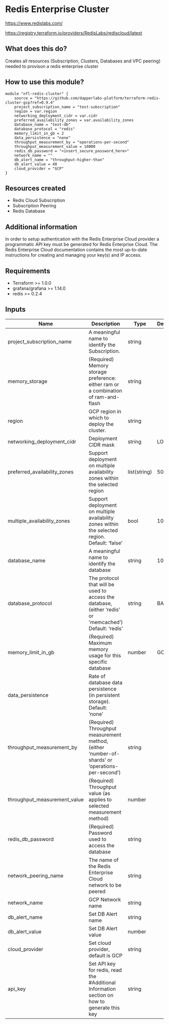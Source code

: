 # Redis Enterprise Cluster

https://www.redislabs.com/

https://registry.terraform.io/providers/RedisLabs/rediscloud/latest

## What does this do?

Creates all resources (Subscription, Clusters, Databases and VPC peering) needed to provison a redis enterprise cluster 

## How to use this module?

```hcl
module "nfl-redis-cluster" {
    source = "https://github.com/dapperlabs-platform/terraform-redis-cluster-gcp?ref=0.9.4"
    project_subscription_name = "test-subscription"
    region = var.region
    networking_deployment_cidr = var.cidr
    preferred_availability_zones = var.availability_zones
    database_name = "test-db"
    database_protocol = "redis"
    memory_limit_in_gb = 2
    data_persistence = "none"
    throughput_measurement_by = "operations-per-second"
    throughput_measurement_value = 10000
    redis_db_password = "<insert_secure_password_here>"
    network_name = ""
    db_alert_name = "throughput-higher-than"
    db_alert_value = 40
    cloud_provider = "GCP"
}

```

## Resources created

- Redis Cloud Subscription
- Subscription Peering
- Redis Database

## Additional information

In order to setup authentication with the Redis Enterprise Cloud provider a programmatic API key must be generated for Redis Enterprise Cloud. The Redis Enterprise Cloud documentation contains the most up-to-date instructions for creating and managing your key(s) and IP access.

## Requirements

- Terraform >= 1.0.0
- grafana/grafana >= 1.14.0
- redis >= 0.2.4

## Inputs

| Name                                                                                                                                                                                                                                    | Description                                                                                                  | Type   | Default | Required |
| --------------------------------------------------------------------------------------------------------------------------------------------------------------------------------------------------------------------------------------- | ------------------------------------------------------------------------------------------------------------ | ------ | ------- | :------: |
| project_subscription_name                                                                                                                                                                                                                                    | A meaningful name to identify the Subscription.                     | string |         |    x     |
| memory_storage                                                                                                                                                                                                                             | (Required) Memory storage preference: either ram or a combination of ram-and-flash                                                               | string |         |    x     |
| region                                                                                                                                                                                                                              | GCP region in which to deploy the cluster. | string |         |    x     |
| networking_deployment_cidr                                                                                                                                                                                                                            | Deployment CIDR mask                                                                            | string | LOW     |          |
| preferred_availability_zones                                                                                                                                                                                                                                 | Support deployment on multiple availability zones within the selected region                                                                                            | list(string) | 5000    |          |
| multiple_availability_zones                                                                                                                                                                                                                          | Support deployment on multiple availability zones within the selected region. Default: ‘false’                                                                                  | bool | 100     |          |
| database_name                                                                                                                                                                                                                         | A meaningful name to identify the database                                                                                  | string | 100     |          |
| database_protocol                                                                                                                                                                                                                            | The protocol that will be used to access the database, (either ‘redis’ or 'memcached’) Default: ‘redis’                                                                                                 | string | BASIC   |          |
| memory_limit_in_gb                                                                                                                                                                                                                        | (Required) Maximum memory usage for this specific database                                                           | number | GCP     |          |
| data_persistence                                                                                                                                                                                                                                  |  Rate of database data persistence (in persistent storage). Default: ‘none’                                                                                     |
| throughput_measurement_by                                                                                                                                                                                                                 | (Required) Throughput measurement method, (either ‘number-of-shards’ or ‘operations-per-second’)                                                                         | string   |         |  false   |
| throughput_measurement_value                                                                                                                                                                                                              | (Required) Throughput value (as applies to selected measurement method)                                                           | number |         |       |
| redis_db_password                                                                                                                                                                                                        | (Required) Password used to access the database                                                                             | string |         |    |
| network_peering_name                                                                                                                                                                                                               | The name of the Redis Enterprise Cloud network to be peered                                                                         | string   |         |  false   |
| network_name                                                                                                                                                                                                                      | GCP Network name                                                                      | string |         |   null   |
| db_alert_name                                                                                                                                                                                                                      | Set DB Alert name                                                                      | string |         |   null   |
| db_alert_value                                                                                                                                                                                                                      | Set DB Alert value                                                                      | number |         |   null   |
| cloud_provider                                                                                                                                                                                                                      | Set cloud provider, default is GCP                                                                      | string |         |   null   |
| api_key                                                                                                                                                                                                                      | Set API key for redis, read the #Additional Information section on how to generate this key                                                                     | string |         |   null   |
